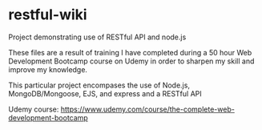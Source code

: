 # restful-wiki
Project demonstrating use of RESTful API and node.js

These files are a result of training I have completed during a 50 hour Web Development Bootcamp course on Udemy in order to sharpen my skill and improve my knowledge. 

This particular project encompases the use of Node.js, MongoDB/Mongoose, EJS, and express and a RESTful API

Udemy course: https://www.udemy.com/course/the-complete-web-development-bootcamp
